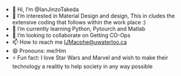 - 👋 Hi, I’m @IanJinzoTakeda
- 👀 I’m interested in Material Design and design, This in cludes the extensive coding that follows within the work place :)
- 🌱 I’m currently learning Python, Pytourch and Matlab
- 💞️ I’m looking to collaborate on Getting CO-Ops 
- 📫 How to reach me IJMacphe@uwaterloo.ca
- 😄 Pronouns: me/Him 
- ⚡ Fun fact: I love Star Wars and Marvel and wish to make their technology a realitiy to help society in any way possible

<!---
IanJinzoTakeda/IanJinzoTakeda is a ✨ special ✨ repository because its `README.md` (this file) appears on your GitHub profile.
You can click the Preview link to take a look at your changes.
--->
